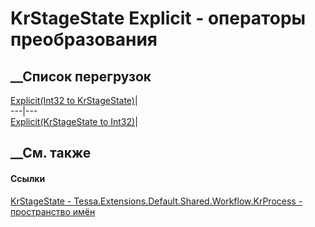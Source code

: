 # KrStageState Explicit \- операторы преобразования
##  __Список перегрузок
[ Explicit(Int32 to
KrStageState)](M_Tessa_Extensions_Default_Shared_Workflow_KrProcess_KrStageState_op_Explicit.htm)|  
---|---  
[Explicit(KrStageState to
Int32)](M_Tessa_Extensions_Default_Shared_Workflow_KrProcess_KrStageState_op_Explicit_1.htm)|  
## __См. также
#### Ссылки
[KrStageState -
](T_Tessa_Extensions_Default_Shared_Workflow_KrProcess_KrStageState.htm)
[Tessa.Extensions.Default.Shared.Workflow.KrProcess - пространство
имён](N_Tessa_Extensions_Default_Shared_Workflow_KrProcess.htm)
